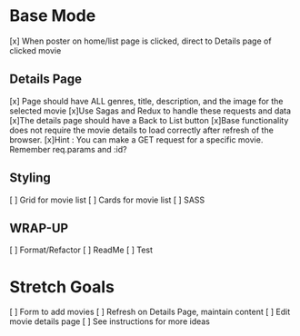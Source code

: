 <!-- REMINDER!!! -->
<!-- MAKE DETAILED COMMENTS AND COMMITS -->
<!-- BRANCH!!! -->

# Base Mode
[x] When poster on home/list page is clicked, direct to Details page of clicked movie  

## Details Page
[x] Page should have ALL genres, title, description, and the image for the selected movie 
    [x]Use Sagas and Redux to handle these requests and data
[x]The details page should have a Back to List button
[x]Base functionality does not require the movie details to load correctly after refresh of the browser.
[x]Hint : You can make a GET request for a specific movie. Remember req.params and :id?

## Styling
[ ] Grid for movie list
[ ] Cards for movie list
[ ] SASS 

## WRAP-UP
[ ] Format/Refactor
[ ] ReadMe
[ ] Test

# Stretch Goals
[ ] Form to add movies
[ ] Refresh on Details Page, maintain content
[ ] Edit movie details page
[ ] See instructions for more ideas

